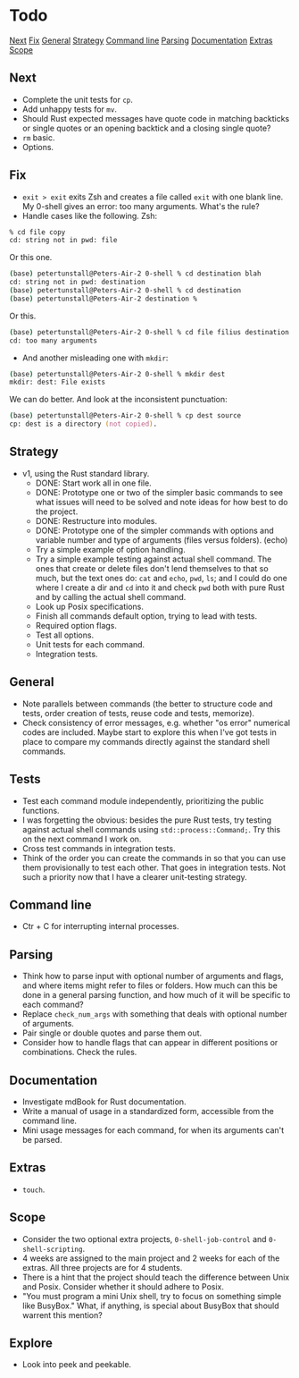 # Todo

[Next](#next)
[Fix](#fix)
[General](#general)
[Strategy](#strategy)
[Command line](#command-line)
[Parsing](#parsing)
[Documentation](#documentation)
[Extras](#extras)
[Scope](#scope)

## Next

- Complete the unit tests for `cp`.
- Add unhappy tests for `mv`.
- Should Rust expected messages have quote code in matching backticks or single quotes or an opening backtick and a closing single quote?
- `rm` basic.
- Options.

## Fix

- `exit > exit` exits Zsh and creates a file called `exit` with one blank line. My 0-shell gives an error: too many arguments. What's the rule?
- Handle cases like the following. Zsh:

```zsh
% cd file copy
cd: string not in pwd: file
```

Or this one.

```zsh
(base) petertunstall@Peters-Air-2 0-shell % cd destination blah
cd: string not in pwd: destination
(base) petertunstall@Peters-Air-2 0-shell % cd destination
(base) petertunstall@Peters-Air-2 destination %
```

Or this.

```zsh
(base) petertunstall@Peters-Air-2 0-shell % cd file filius destination
cd: too many arguments
```

- And another misleading one with `mkdir`:

```zsh
(base) petertunstall@Peters-Air-2 0-shell % mkdir dest
mkdir: dest: File exists
```

We can do better. And look at the inconsistent punctuation:

```zsh
(base) petertunstall@Peters-Air-2 0-shell % cp dest source
cp: dest is a directory (not copied).
```

## Strategy

- v1, using the Rust standard library.
  - DONE: Start work all in one file.
  - DONE: Prototype one or two of the simpler basic commands to see what issues will need to be solved and note ideas for how best to do the project.
  - DONE: Restructure into modules.
  - DONE: Prototype one of the simpler commands with options and variable number and type of arguments (files versus folders). (echo)
  - Try a simple example of option handling.
  - Try a simple example testing against actual shell command. The ones that create or delete files don't lend themselves to that so much, but the text ones do: `cat` and `echo`, `pwd`, `ls`; and I could do one where I create a dir and `cd` into it and check `pwd` both with pure Rust and by calling the actual shell command.
  - Look up Posix specifications.
  - Finish all commands default option, trying to lead with tests.
  - Required option flags.
  - Test all options.
  - Unit tests for each command.
  - Integration tests.

## General

- Note parallels between commands (the better to structure code and tests, order creation of tests, reuse code and tests, memorize).
- Check consistency of error messages, e.g. whether "os error" numerical codes are included. Maybe start to explore this when I've got tests in place to compare my commands directly against the standard shell commands.

## Tests

- Test each command module independently, prioritizing the public functions.
- I was forgetting the obvious: besides the pure Rust tests, try testing against actual shell commands using `std::process::Command;`. Try this on the next command I work on.
- Cross test commands in integration tests.
- Think of the order you can create the commands in so that you can use them provisionally to test each other. That goes in integration tests. Not such a priority now that I have a clearer unit-testing strategy.

## Command line

- Ctr + C for interrupting internal processes.

## Parsing

- Think how to parse input with optional number of arguments and flags, and where items might refer to files or folders. How much can this be done in a general parsing function, and how much of it will be specific to each command?
- Replace `check_num_args` with something that deals with optional number of arguments.
- Pair single or double quotes and parse them out.
- Consider how to handle flags that can appear in different positions or combinations. Check the rules.

## Documentation

- Investigate mdBook for Rust documentation.
- Write a manual of usage in a standardized form, accessible from the command line.
- Mini usage messages for each command, for when its arguments can't be parsed.

## Extras

- `touch`.

## Scope

- Consider the two optional extra projects, `0-shell-job-control` and `0-shell-scripting`.
- 4 weeks are assigned to the main project and 2 weeks for each of the extras. All three projects are for 4 students.
- There is a hint that the project should teach the difference between Unix and Posix. Consider whether it should adhere to Posix.
- "You must program a mini Unix shell, try to focus on something simple like BusyBox." What, if anything, is special about BusyBox that should warrent this mention?

## Explore

- Look into peek and peekable.
